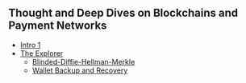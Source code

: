 ## Thought and Deep Dives on Blockchains and Payment Networks

- [Intro 1](./intro.md)
- [The Explorer](explorer.md)
  - [Blinded-Diffie-Hellman-Merkle](./explorer/Blinded-Diffie-Hellman.md)
  - [Wallet Backup and Recovery](./explorer/wallet-backup-and-recovery.md)